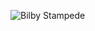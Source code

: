 ![Bilby Stampede](https://cloud.githubusercontent.com/assets/17163853/14790478/18b40186-0ad7-11e6-9722-96490e2f0a6c.png)
